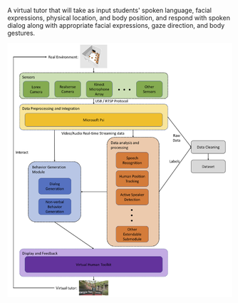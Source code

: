 A virtual tutor that will take as input students' spoken language, facial expressions, physical location, and body position, and respond with spoken dialog along with appropriate facial expressions, gaze direction, and body gestures.

![System architecture](software-system-framework.png?raw=true "System Architecture")
